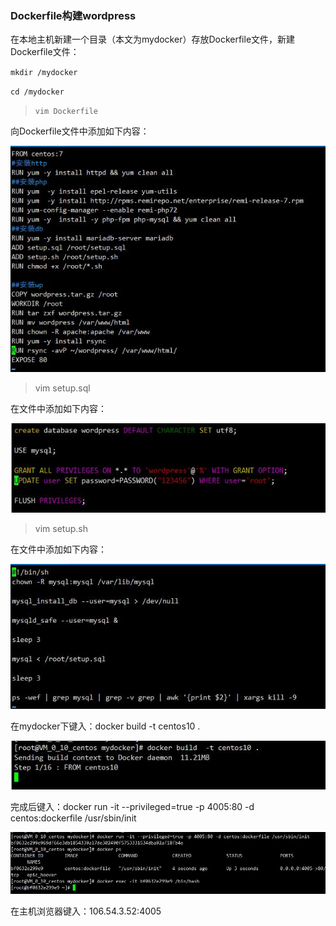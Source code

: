 ### 	Dockerfile构建wordpress

在本地主机新建一个目录（本文为mydocker）存放Dockerfile文件，新建Dockerfile文件：

`mkdir /mydocker`

`cd /mydocker`

> `vim Dockerfile`

向Dockerfile文件中添加如下内容：



![](/docs/img/x3/图片99.jpg)



> vim setup.sql
>

在文件中添加如下内容：

![](/docs/img/x3/图片98.jpg)



> vim setup.sh
>

在文件中添加如下内容：

![](/docs/img/x3/图片97.jpg)



在mydocker下键入：docker build -t centos10 .



![](/docs/img/x3/图片95.jpg)

完成后键入：docker run -it --privileged=true -p 4005:80 -d centos:dockerfile /usr/sbin/init



![](/docs/img/x3/图片94.jpg)







[](/docs/img/x3/图片93.jpg)



在主机浏览器键入：106.54.3.52:4005



[](/docs/img/x3/图片96.jpg)